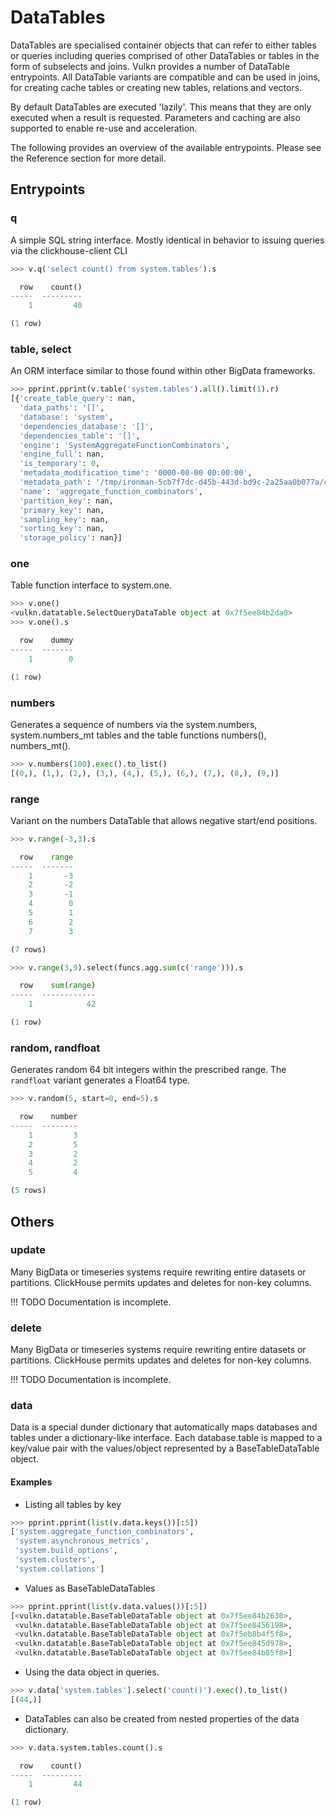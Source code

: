 # DataTables

DataTables are specialised container objects that can refer to either tables or queries including 
queries comprised of other DataTables or tables in the form of subselects and joins. Vulkn provides 
a number of DataTable entrypoints. All DataTable variants are compatible and can be used in joins, 
for creating cache tables or creating new tables, relations and vectors.

By default DataTables are executed 'lazily'. This means that they are only executed when a result is
requested. Parameters and caching are also supported to enable re-use and acceleration.

The following provides an overview of the available entrypoints. Please see the Reference section
for more detail.



## Entrypoints

### q

A simple SQL string interface. Mostly identical in behavior to issuing queries via the clickhouse-client CLI

```python
>>> v.q('select count() from system.tables').s 

  row    count()
-----  ---------
    1         40

(1 row)
```

### table, select

An ORM interface similar to those found within other BigData frameworks.

```python
>>> pprint.pprint(v.table('system.tables').all().limit(1).r)
[{'create_table_query': nan,
  'data_paths': '[]',
  'database': 'system',
  'dependencies_database': '[]',
  'dependencies_table': '[]',
  'engine': 'SystemAggregateFunctionCombinators',
  'engine_full': nan,
  'is_temporary': 0,
  'metadata_modification_time': '0000-00-00 00:00:00',
  'metadata_path': '/tmp/ironman-5cb7f7dc-d45b-443d-bd9c-2a25aa0b077a/clickhouse/metadata/systemaggregate_function_combinators.sql',
  'name': 'aggregate_function_combinators',
  'partition_key': nan,
  'primary_key': nan,
  'sampling_key': nan,
  'sorting_key': nan,
  'storage_policy': nan}]
```

### one

Table function interface to system.one.

```python
>>> v.one()
<vulkn.datatable.SelectQueryDataTable object at 0x7f5ee84b2da0>
>>> v.one().s

  row    dummy
-----  -------
    1        0

(1 row)
```

### numbers

Generates a sequence of numbers via the system.numbers, system.numbers_mt tables and the table 
functions numbers(), numbers_mt().

```python
>>> v.numbers(100).exec().to_list()
[(0,), (1,), (2,), (3,), (4,), (5,), (6,), (7,), (8,), (9,)]
```

### range

Variant on the numbers DataTable that allows negative start/end positions.

```python
>>> v.range(-3,3).s

  row    range
-----  -------
    1       -3
    2       -2
    3       -1
    4        0
    5        1
    6        2
    7        3

(7 rows)

>>> v.range(3,9).select(funcs.agg.sum(c('range'))).s

  row    sum(range)
-----  ------------
    1            42

(1 row)
```

### random, randfloat

Generates random 64 bit integers within the prescribed range. The ```randfloat``` variant generates 
a Float64 type.

```python
>>> v.random(5, start=0, end=5).s

  row    number
-----  --------
    1         3
    2         5
    3         2
    4         2
    5         4

(5 rows)
```

## Others

### update

Many BigData or timeseries systems require rewriting entire datasets or partitions. ClickHouse permits 
updates and deletes for non-key columns.

!!! TODO
    Documentation is incomplete.

### delete

Many BigData or timeseries systems require rewriting entire datasets or partitions. ClickHouse permits 
updates and deletes for non-key columns.

!!! TODO
    Documentation is incomplete.

### data

Data is a special dunder dictionary that automatically maps databases and tables under a dictionary-like 
interface. Each database.table is mapped to a key/value pair with the values/object represented by a BaseTableDataTable object.

#### Examples

* Listing all tables by key
```python
>>> pprint.pprint(list(v.data.keys())[:5])
['system.aggregate_function_combinators',
 'system.asynchronous_metrics',
 'system.build_options',
 'system.clusters',
 'system.collations']
```

* Values as BaseTableDataTables
```python
>>> pprint.pprint(list(v.data.values())[:5])
[<vulkn.datatable.BaseTableDataTable object at 0x7f5ee84b2630>,
 <vulkn.datatable.BaseTableDataTable object at 0x7f5ee8456198>,
 <vulkn.datatable.BaseTableDataTable object at 0x7f5eb8b4f5f8>,
 <vulkn.datatable.BaseTableDataTable object at 0x7f5ee845d978>,
 <vulkn.datatable.BaseTableDataTable object at 0x7f5ee84b85f8>]
```

* Using the data object in queries.

```python
>>> v.data['system.tables'].select('count()').exec().to_list()
[(44,)]
```

* DataTables can also be created from nested properties of the data dictionary.

```python
>>> v.data.system.tables.count().s

  row    count()
-----  ---------
    1         44

(1 row)
```